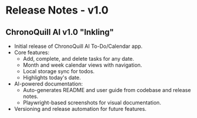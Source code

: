 # Release Notes - v1.0

## ChronoQuill AI v1.0 "Inkling"

- Initial release of ChronoQuill AI To-Do/Calendar app.
- Core features:
  - Add, complete, and delete tasks for any date.
  - Month and week calendar views with navigation.
  - Local storage sync for todos.
  - Highlights today's date.
- AI-powered documentation:
  - Auto-generates README and user guide from codebase and release notes.
  - Playwright-based screenshots for visual documentation.
- Versioning and release automation for future features. 